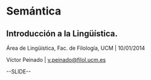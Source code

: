 # Semántica

## Introducción a la Lingüística.

Área de Lingüística, Fac. de Filología, UCM | 10/01/2014

Víctor Peinado | v.peinado@filol.ucm.es

--SLIDE--


